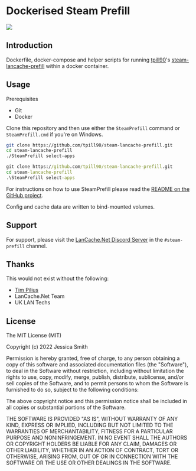 # Dockerised Steam Prefill

[![](https://dcbadge.vercel.app/api/server/BKnBS4u?style=flat-square)](https://discord.com/invite/lancachenet)

## Introduction

Dockerfile, docker-compose and helper scripts for running [tpill90](https://github.com/tpill90)'s [steam-lancache-prefill](https://github.com/tpill90/steam-lancache-prefill) within a docker container.

## Usage

Prerequisites

 - Git
 - Docker

Clone this repository and then use either the `SteamPrefill` command or `SteamPrefill.cmd` if you're on Windows.

```bash
git clone https://github.com/tpill90/steam-lancache-prefill.git
cd steam-lancache-prefill
./SteamPrefill select-apps
```

```cmd
git clone https://github.com/tpill90/steam-lancache-prefill.git
cd steam-lancache-prefill
.\SteamPrefill select-apps
```

For instructions on how to use SteamPrefill please read the [README on the GitHub project](https://github.com/tpill90/steam-lancache-prefill).

Config and cache data are written to bind-mounted volumes.

## Support

For support, please visit the [LanCache.Net Discord Server](https://discord.com/invite/lancachenet) in the `#steam-prefill` channel.

## Thanks

This would not exist without the following:

- [Tim Pilius](https://github.com/tpill90)
- LanCache.Net Team
- UK LAN Techs

## License

The MIT License (MIT)

Copyright (c) 2022 Jessica Smith

Permission is hereby granted, free of charge, to any person obtaining a copy
of this software and associated documentation files (the "Software"), to deal
in the Software without restriction, including without limitation the rights
to use, copy, modify, merge, publish, distribute, sublicense, and/or sell
copies of the Software, and to permit persons to whom the Software is
furnished to do so, subject to the following conditions:

The above copyright notice and this permission notice shall be included in
all copies or substantial portions of the Software.

THE SOFTWARE IS PROVIDED "AS IS", WITHOUT WARRANTY OF ANY KIND, EXPRESS OR
IMPLIED, INCLUDING BUT NOT LIMITED TO THE WARRANTIES OF MERCHANTABILITY,
FITNESS FOR A PARTICULAR PURPOSE AND NONINFRINGEMENT. IN NO EVENT SHALL THE
AUTHORS OR COPYRIGHT HOLDERS BE LIABLE FOR ANY CLAIM, DAMAGES OR OTHER
LIABILITY, WHETHER IN AN ACTION OF CONTRACT, TORT OR OTHERWISE, ARISING FROM,
OUT OF OR IN CONNECTION WITH THE SOFTWARE OR THE USE OR OTHER DEALINGS IN
THE SOFTWARE.
